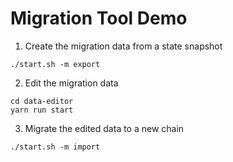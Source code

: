 # Migration Tool Demo

1) Create the migration data from a state snapshot
```shell script
./start.sh -m export
```

2) Edit the migration data
```shell script
cd data-editor
yarn run start
```

3) Migrate the edited data to a new chain
```shell script
./start.sh -m import
```

